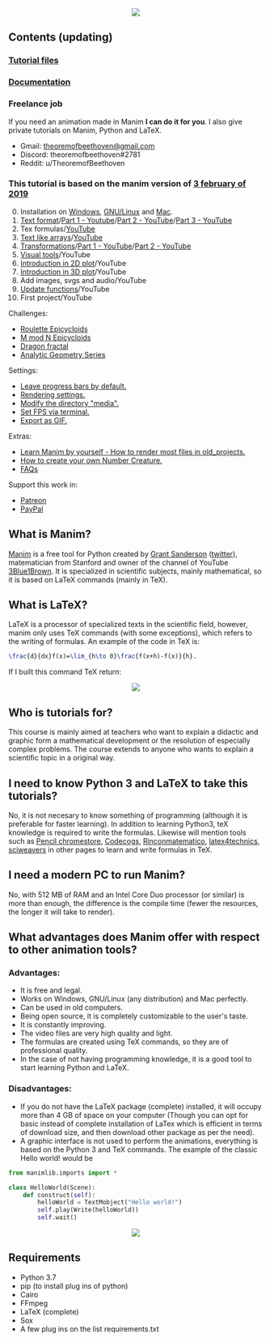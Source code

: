 <p align="center"><img src ="/_title.gif" /></p>

## Contents (updating)
### [Tutorial files](https://drive.google.com/open?id=10LYJVJsvkcl5a7q_S-ZlSxI7hEBepw3P)
### [Documentation](https://elteoremadebeethoven.github.io/manim_3feb_docs.github.io/html/index.html)
### Freelance job

If you need an animation made in Manim **I can do it for you**. I also give private tutorials on Manim, Python and LaTeX.
* Gmail: theoremofbeethoven@gmail.com
* Discord: theoremofbeethoven#2781
* Reddit: u/TheoremofBeethoven

### This tutorial is based on the manim version of [3 february of 2019](https://github.com/3b1b/manim/tree/3b088b12843b7a4459fe71eba96b70edafb7aa78) 

0. Installation on [Windows](https://www.youtube.com/watch?v=ZltiKHFWmv8), [GNU/Linux](https://www.youtube.com/watch?v=z_WJaHYH66M) and [Mac](https://www.youtube.com/watch?v=uZj_GQc6pN4).
1. [Text format](https://github.com/Elteoremadebeethoven/AnimationsWithManim/blob/master/English/1_text_formats/scenes.md)/[Part 1 - Youtube](https://www.youtube.com/watch?v=yI2YJff9SgI)/[Part 2 - YouTube](https://www.youtube.com/watch?v=Km09KYWb9ag)/[Part 3 - YouTube](https://www.youtube.com/watch?v=gIvQsqXy5os)
2. Tex formulas/[YouTube](https://www.youtube.com/watch?v=DGSj7weT-y8)
3. [Text like arrays](https://github.com/Elteoremadebeethoven/AnimationsWithManim/blob/master/English/3_text_like_arrays/scenes.md)/[YouTube](https://www.youtube.com/watch?v=QEdVn8socC8)
4. [Transformations](https://github.com/Elteoremadebeethoven/AnimationsWithManim/blob/master/English/4_transform/scenes.md)/[Part 1 - YouTube](https://www.youtube.com/watch?v=HKPm8FZYaqI)/[Part 2 - YouTube](https://www.youtube.com/watch?v=qfifBmYTEfA)
5. [Visual tools](https://github.com/Elteoremadebeethoven/AnimationsWithManim/blob/master/English/5_visual_tools/scenes.md)/YouTube
6. [Introduction in 2D plot](https://github.com/Elteoremadebeethoven/AnimationsWithManim/blob/master/English/6a_plots_2D/scenes.md)/YouTube
7. [Introduction in 3D plot](https://github.com/Elteoremadebeethoven/AnimationsWithManim/blob/master/English/6b_plots_3D/scenes.md)/YouTube
8. Add images, svgs and audio/YouTube
9. [Update functions](https://github.com/Elteoremadebeethoven/AnimationsWithManim/blob/master/English/update_successions/update_successions.py)/YouTube
10. First project/YouTube

Challenges:
* [Roulette Epicycloids](https://github.com/Elteoremadebeethoven/AnimationsWithManim/blob/master/English/extra/manim_challenges/roulette_epicycloids.py)
* [M mod N Epicycloids](https://github.com/Elteoremadebeethoven/AnimationsWithManim/blob/master/English/extra/manim_challenges/MmodN_epicycloids.py)
* [Dragon fractal](https://github.com/Elteoremadebeethoven/AnimationsWithManim/blob/master/English/extra/manim_challenges/dragon_fractal.py)
* [Analytic Geometry Series](https://github.com/Elteoremadebeethoven/AnimationsWithManim/blob/master/English/extra/manim_challenges/geo_analy.py)

Settings:
* [Leave progress bars by default.](https://www.youtube.com/watch?v=K8dVFqXR2JM)
* [Rendering settings.](https://www.youtube.com/watch?v=d_2V5mC2hx0)
* [Modify the directory "media".](https://www.youtube.com/watch?v=I9rHHiKqTWY)
* [Set FPS via terminal.](https://www.youtube.com/watch?v=cyIz0Oh3lWY)
* [Export as GIF.](https://www.youtube.com/watch?v=juFfUwJUTtI)

Extras:
* [Learn Manim by yourself - How to render most files in old_projects.](https://www.youtube.com/watch?v=vzyzqv8Sp8Y)
* [How to create your own Number Creature.](https://www.youtube.com/watch?v=KGdA8IB6JL0)
* [FAQs](https://github.com/Elteoremadebeethoven/AnimationsWithManim/blob/master/English/extra/faqs/faqs.md)

Support this work in:
* [Patreon](https://patreon.com/theoremofbeethoven)
* [PayPal](https://www.paypal.me/zavdn)

## What is Manim?
[Manim](https://github.com/3b1b/manim) is a free tool for Python created by [Grant Sanderson](http://www.3blue1brown.com/) ([twitter](https://twitter.com/3blue1brown?lang=es)), matematician from Stanford and owner of the channel of YouTube [3Blue1Brown](https://www.youtube.com/channel/UCYO_jab_esuFRV4b17AJtAw). It is specialized in scientific subjects, mainly mathematical, so it is based on LaTeX commands (mainly in TeX).

## What is LaTeX?
LaTeX is a processor of specialized texts in the scientific field, however, manim only uses TeX commands (with some exceptions), which refers to the writing of formulas. An example of the code in TeX is:
```latex
\frac{d}{dx}f(x)=\lim_{h\to 0}\frac{f(x+h)-f(x)}{h}.
```
If I built this command TeX return:
<p align="center"><img src ="https://raw.githubusercontent.com/Elteoremadebeethoven/AnimacionesConManim/master/TeX.png" /></p>

## Who is tutorials for?
This course is mainly aimed at teachers who want to explain a didactic and graphic form a mathematical development or the resolution of especially complex problems. The course extends to anyone who wants to explain a scientific topic in a original way.

## I need to know Python 3 and LaTeX to take this tutorials?
No, it is not necesary to know something of programming (although it is preferable for faster learning). In addition to learning Python3, teX knowledge is required to write the formulas. Likewise will mention tools such as [Pencil chromestore](http://s1.daumcdn.net/editor/fp/service_nc/pencil/Pencil_chromestore.html), [Codecogs](https://www.codecogs.com/latex/eqneditor.php), [Rinconmatematico](http://rinconmatematico.com/mathjax/), [latex4technics](https://www.latex4technics.com/), [sciweavers](http://www.sciweavers.org/free-online-latex-equation-editor) in other pages to learn and write formulas in TeX.

## I need a modern PC to run Manim?
No, with 512 MB of RAM and an Intel Core Duo processor (or similar) is more than enough, the difference is the compile time (fewer the resources, the longer it will take to render).

## What advantages does Manim offer with respect to other animation tools?
### Advantages:
* It is free and legal.
* Works on Windows, GNU/Linux (any distribution) and Mac perfectly.
* Can be used in old computers.
* Being open source, it is completely customizable to the user's taste.
* It is constantly improving.
* The video files are very high quality and light.
* The formulas are created using TeX commands, so they are of professional quality.
* In the case of not having programming knowledge, it is a good tool to start learning Python and LaTeX.
### Disadvantages:
* If you do not have the LaTeX package (complete) installed, it will occupy more than 4 GB of space on your computer (Though you can opt for basic instead of complete installation of LaTex which is efficient in terms of download size, and then download other package as per the need).
* A graphic interface is not used to perform the animations, everything is based on the Python 3 and TeX commands. The example of the classic Hello world! would be
```python
from manimlib.imports import *

class HelloWorld(Scene):
    def construct(self):
        helloWorld = TextMobject("Hello world!")
        self.play(Write(helloWorld))
        self.wait()
```
<p align="center"><img src ="https://raw.githubusercontent.com/Elteoremadebeethoven/AnimacionesConManim/master/HelloWorld.gif" /></p>

## Requirements
* Python 3.7
* pip (to install plug ins of python)
* Cairo
* FFmpeg
* LaTeX (complete)
* Sox
* A few plug ins on the list requirements.txt


